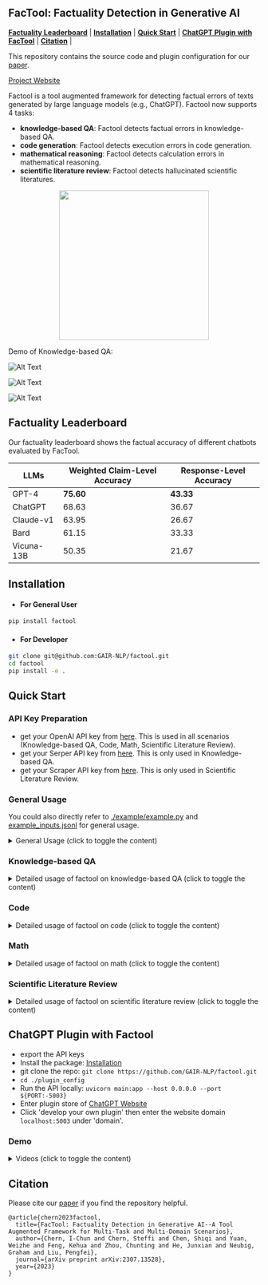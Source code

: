 ## FacTool: Factuality Detection in Generative AI
[**Factuality Leaderboard**](https://github.com/GAIR-NLP/factool#factuality-leaderboard) | 
[**Installation**](https://github.com/GAIR-NLP/factool#installation) | 
[**Quick Start**](https://github.com/GAIR-NLP/factool#quick-start) |
[**ChatGPT Plugin with FacTool**](https://github.com/GAIR-NLP/factool#chatgpt-plugin-with-factool) |
[**Citation**](https://github.com/GAIR-NLP/factool#citation) |

This repository contains the source code and plugin configuration for our [paper](https://arxiv.org/abs/2307.13528).

[Project Website](https://ethanc111.github.io/factool_website/)

Factool is a tool augmented framework for detecting factual errors of texts generated by large language models (e.g., ChatGPT). 
Factool now supports 4 tasks: 
* **knowledge-based QA**: Factool detects factual errors in knowledge-based QA.
* **code generation**: Factool detects execution errors in code generation.
* **mathematical reasoning**: Factool detects calculation errors in mathematical reasoning.
* **scientific literature review**: Factool detects hallucinated scientific literatures.

<p align="center"> 
<img src="figs/factool.png" width="300"/>
 </p>
 

Demo of Knowledge-based QA: 

![Alt Text](./figs/factool_plugin_kbqa.gif)

![Alt Text](./figs/factool_chinese.gif)

![Alt Text](./figs/factool_japanese.gif)

## Factuality Leaderboard

Our factuality leaderboard shows the factual accuracy of different chatbots evaluated by FacTool.

| LLMs | Weighted Claim-Level Accuracy | Response-Level Accuracy |
| -------- | -------- | -------- |
| GPT-4  | **75.60**  | **43.33**  |
| ChatGPT  | 68.63  | 36.67  |
| Claude-v1  | 63.95  | 26.67 |
| Bard  | 61.15  | 33.33 |
| Vicuna-13B  | 50.35 | 21.67 |


## Installation

* #### For General User

```bash
pip install factool
```


* #### For Developer

```bash
git clone git@github.com:GAIR-NLP/factool.git
cd factool
pip install -e .
``` 
 

## Quick Start

### API Key Preparation
* get your OpenAI API key from [here](https://beta.openai.com/). This is used in all scenarios (Knowledge-based QA, Code, Math, Scientific Literature Review). 
* get your Serper API key from [here](https://serper.dev/). This is only used in Knowledge-based QA. 
* get your Scraper API key from [here](https://www.scraperapi.com/). This is only used in Scientific Literature Review. 

### General Usage

You could also directly refer to [./example/example.py](https://github.com/GAIR-NLP/factool/blob/main/example/example.py) and [example_inputs.jsonl](https://github.com/GAIR-NLP/factool/blob/main/example/example_inputs.jsonl) for general usage.

<details>
<summary>General Usage (click to toggle the content)</summary>

```python
export OPENAI_API_KEY=... # this is required in all tasks
export SERPER_API_KEY=... # this is required only in knowledge-based QA
export SCRAPER_API_KEY=... # this is requried only in scientific literature review
```

```python
# Initialize a list of inputs. "entry_point" is only needed when the task is "code generation"
# please refer to example_inputs.jsonl for example inputs for each category
inputs = [
            {"prompt": "<prompt1>", "response": "<response1>", "category": "<category1>", "entry_point": "<entry_point_1>"},
            {"prompt": "<prompt2>", "response": "<response2>", "category": "<category2>", "entry_point": "<entry_point_2>"},
          ...
        ]
```

where
* `prompt`: The prompt for the model to generate the response.
* `response`: The response generated by the model.
* `category`: The category of the task. it could be:
    * `kbqa`
    * `code`
    * `math`
    * `scientific`
* `entry_point`: The function name of the code snippet to be fact-checked in the response. Could be "null" if the category of the task is not `code`.

```python
from factool import Factool

# Initialize a Factool instance with the specified keys. foundation_model could be either "gpt-3.5-turbo" or "gpt-4"
factool_instance = Factool("gpt-4")

inputs = [
            {
                "prompt": "Introduce Graham Neubig",
                "response": "Graham Neubig is a professor at MIT",
                "category": "kbqa"
            },
            ...
]
response_list = factool_instance.run(inputs)

print(response_list)
```
</details>

### Knowledge-based QA
<details>
<summary>Detailed usage of factool on knowledge-based QA (click to toggle the content)</summary>


```python
export OPENAI_API_KEY=...
export SERPER_API_KEY=...
```


```python
from factool import Factool

# Initialize a Factool instance with the specified keys. foundation_model could be either "gpt-3.5-turbo" or "gpt-4"
factool_instance = Factool("gpt-4")

inputs = [
            {
                "prompt": "Introduce Graham Neubig",
                "response": "Graham Neubig is a professor at MIT",
                "category": "kbqa"
            },
]
response_list = factool_instance.run(inputs)

print(response_list)
```




The response_list should follow the following format:

```python
{
  "average_claim_level_factuality": avg_claim_level_factuality
  "average_response_level_factuality": avg_response_level_factuality
  "detailed_information": [
    {
      'prompt': prompt_1, 
      'response': response_1, 
      'category': 'kbqa', 
      'claims': [claim_11, claim_12, ..., claims_1n], 
      'queries': [[query_111, query_112], [query_121, query_122], ..[query_1n1, query_1n2]], 
      'evidences': [[evidences_with_source_11], [evidences_with_source_12], ..., [evidences_with_source_1n]], 
      'claim_level_factuality': [{claim_11, reasoning_11, error_11, correction_11, factuality_11}, {claim_12, reasoning_12, error_12, correction_12, factuality_12}, ..., {claim_1n, reasoning_1n, error_1n, correction_1n, factuality_1n}], 
      'response_level_factuality': factuality_1
    },
    {
      'prompt': prompt_2, 
      'response': response_2, 
      'category': 'kbqa',
      'claims': [claim_21, claim_22, ..., claims_2n], 
      'queries': [[query_211, query_212], [query_221, query_222], ..., [query_2n1, query_2n2]], 
      'evidences': [[evidences_with_source_21], [evidences_with_source_22], ..., [evidences_with_source_2n]], 
      'claim_level_factuality': [{claim_21, reasoning_21, error_21, correction_21, factuality_21}, {claim_22, reasoning_22, error_22, correction_22, factuality_22}, ..., {claim_2n, reasoning_2n, error_2n, correction_2n, factuality_2n}],
      'response_level_factuality': factuality_2,
    },
    ...
  ]
}
```

In this case, you will get:


```python
{
    'average_claim_level_factuality': 0.0,  
    'average_response_level_factuality': 0.0, 
    'detailed_information': [
        {
          'prompt': 'Introduce Graham Neubig',
          'response': 'Graham Neubig is a professor at MIT', 
          'category': 'kbqa', 'search_type': 'online', 
          'claims': [{'claim': 'Graham Neubig is a professor at MIT'}], 
          'queries': [['Graham Neubig current position', 'Is Graham Neubig a professor at MIT?']], 
          'evidences': [{'evidence': 'I am an Associate Professor of Computer Science at Carnegie Mellon University and CEO of Inspired Cognition. My research and development focuses on AI and ...', 'source': 'https://www.linkedin.com/in/graham-neubig-10b41616b'}, {'evidence': 'Missing: position | Show results with:position', 'source': 'https://www.linkedin.com/in/graham-neubig-10b41616b'}, {'evidence': 'My research is concerned with language and its role in human communication. In particular, my long-term research goal is to break down barriers in ...', 'source': 'https://miis.cs.cmu.edu/people/222215657/graham-neubig'}, {'evidence': 'My research focuses on handling human languages (like English or Japanese) with computers -- natural language processing. In particular, I am interested in ...', 'source': 'http://www.phontron.com/'}, {'evidence': 'Missing: current | Show results with:current', 'source': 'http://www.phontron.com/'}, {'evidence': 'Graham Neubig. I am an Associate Professor at the Carnegie Mellon University Language Technology Institute in the School of Computer Science, and work with ...', 'source': 'http://www.phontron.com/'}, {'evidence': 'Missing: MIT? | Show results with:MIT?', 'source': 'http://www.phontron.com/'}, {'evidence': 'Associate Professor, Language Technology Institute, Carnegie Mellon University Affiliated Faculty, Machine Learning Department, Carnegie Mellon University', 'source': 'https://www.phontron.com/research.php'}, {'evidence': 'Missing: MIT? | Show results with:MIT?', 'source': 'https://www.phontron.com/research.php'}, {'evidence': 'MIT Embodied Intelligence ... About the speaker: Graham ...', 'source': 'https://youtube.com/watch?v=CtcP5bvODzY'}],
          'claim_level_factuality': [
              {
                'reasoning': 'The given text is non-factual. The evidence provided clearly states that Graham Neubig is an Associate Professor of Computer Science at Carnegie Mellon University, not at MIT.', 
                'error': 'The error in the text is the incorrect affiliation of Graham Neubig. He is not a professor at MIT.', 
                'correction': 'Graham Neubig is a professor at Carnegie Mellon University.', 
                'factuality': False, 
                'claim': 'Graham Neubig is a professor at MIT'
              }
          ], 
          'response_level_factuality': False
       }
    ]
}
```
</details>








### Code





<details>
<summary>Detailed usage of factool on code (click to toggle the content)</summary>

```python
export OPENAI_API_KEY=...
```

```python

from factool import Factool

# Initialize a Factool instance with the specified keys. foundation_model could be either "gpt-3.5-turbo" or "gpt-4"
factool_instance = Factool("gpt-4")

inputs = [
        {
            "prompt": "def get_max_triples(n): \"\"\" You are given a positive integer n. You have to create an integer array a of length n. For each i (1 \u2264 i \u2264 n), the value of a[i] = i * i - i + 1. Return the number of triples (a[i], a[j], a[k]) of a where i < j < k, and a[i] + a[j] + a[k] is a multiple of 3. Example : Input: n = 5 Output: 1 Explanation: a = [1, 3, 7, 13, 21] The only valid triple is (1, 7, 13). \"\"\" Now implement the function get_max_triples using Python",
            "response": "def get_max_triples(n):\n    a = [i * i - i + 1 for i in range(1, n+1)]\n    count = 0\n    for i in range(n-2):\n        for j in range(i+1, n-1):\n            for k in range(j+1, n):\n                if (a[i] + a[j] + a[k]) % 3 == 0:\n                    count += 1\n    return count\n\nprint(get_max_triples(5)) # Output: 1",
            "category": "code",
            "entry_point": "get_max_triples"
        }
]

response_list = factool_instance.run(inputs)
print(response_list)
```


The response_list should follow the following format:

```python
response_list = 
{
    "average_claim_level_factuality": avg_claim_level_factuality,
    "average_response_level_factuality": avg_response_level_factuality,
    "detailed_information": [
      {
          'prompt': prompt_1, 
          'response': response_1, 
          'category': 'code',
          'entry_point': entry_point_1,
          'claim': claim_1,
          'testcases_queries': [testcase_query_11, testcase_query_12, testcase_query_13], 
          'potential_solutions_queries': [potential_solution_query_11, potential_solution_query_12, potential_solution_query_13], 
          'exec_results': [[evidences_111, evidences_112, evidences_113, evidences_114], [evidences_121, evidences_122, evidences_123, evidences_124], [evidences_131, evidences_132, evidences_133, evidences_134]],  # note that evidences_114, evidences_124, evidences_134 are the execution results of response_1 against testcase_query_11, testcase_query_12, and testcase_query_13, respectively.
          'claim_level_factuality': factuality_1,
          'response_level_factuality': factuality_1,
      },
      {
          'prompt': prompt_2, 
          'response': response_2, 
          'category': 'code',
          'entry_point': entry_point_2,
          'claim': claim_2,
          'testcases_queries': [testcase_query_21, testcase_query_22, testcase_query_23], 
          'potential_solutions_queries': [potential_solution_query_21, potential_solution_query_22, potential_solution_query_23], 
          'exec_results': [[evidences_211, evidences_212, evidences_213, evidences_214], [evidences_221, evidences_222, evidences_223, evidences_224], [evidences_231, evidences_232, evidences_233, evidences_234]], # note that evidences_214, evidences_224, evidences_234 are the execution results of response_1 against testcase_query_21, testcase_query_22, and testcase_query_23, respectively.
          'claim_level_factuality': factuality_2,
          'response_level_factuality': factuality_2,
      },
    ]
    ...
}
```



In this case, you will get:

```python
{
  "average_claim_level_factuality": 1.0,
  "average_response_level_factuality": 1.0,
  "detailed_information": [
    {
      'prompt': 'def get_max_triples(n): """ You are given a positive integer n. You have to create an integer array a of length n. For each i (1 ≤ i ≤ n), the value of a[i] = i * i - i + 1. Return the number of triples (a[i], a[j], a[k]) of a where i < j < k, and a[i] + a[j] + a[k] is a multiple of 3. Example : Input: n = 5 Output: 1 Explanation: a = [1, 3, 7, 13, 21] The only valid triple is (1, 7, 13). """ Now implement the function get_max_triples using Python',
      'response': 'def get_max_triples(n):\n    a = [i * i - i + 1 for i in range(1, n+1)]\n    count = 0\n    for i in range(n-2):\n        for j in range(i+1, n-1):\n            for k in range(j+1, n):\n                if (a[i] + a[j] + a[k]) % 3 == 0:\n                    count += 1\n    return count\n\nprint(get_max_triples(5)) # Output: 1', 
      'category': 'code',
      'entry_point': 'get_max_triples', 
      'claim': 'def get_max_triples(n):\n    a = [i * i - i + 1 for i in range(1, n+1)]\n    count = 0\n    for i in range(n-2):\n        for j in range(i+1, n-1):\n            for k in range(j+1, n):\n                if (a[i] + a[j] + a[k]) % 3 == 0:\n                    count += 1\n    return count\n\nprint(get_max_triples(5)) # Output: 1', 
      'testcases_queries': ['get_max_triples(5)', 'get_max_triples(10)', 'get_max_triples(3)'], 'potential_solutions_queries': ['def get_max_triples(n):\n    a = [i * i - i + 1 for i in range(1, n+1)]\n    count = 0\n    for i in range(n-2):\n        for j in range(i+1, n-1):\n            for k in range(j+1, n):\n                if (a[i] + a[j] + a[k]) % 3 == 0:\n                    count += 1\n    return count', 'def get_max_triples(n):\n    a = [i * i - i + 1 for i in range(1, n + 1)]\n    count = 0\n    for i in range(n):\n        for j in range(i + 1, n):\n            for k in range(j + 1, n):\n                if (a[i] + a[j] + a[k]) % 3 == 0:\n                    count += 1\n    return count', 'def get_max_triples(n):\n    a = [i * i - i + 1 for i in range(1, n+1)]\n    count = 0\n    for i in range(n):\n        for j in range(i+1, n):\n            for k in range(j+1, n):\n                if (a[i] + a[j] + a[k]) % 3 == 0:\n                    count += 1\n    return count', 'def get_max_triples(n):\n    a = [i * i - i + 1 for i in range(1, n+1)]\n    count = 0\n    for i in range(n-2):\n        for j in range(i+1, n-1):\n            for k in range(j+1, n):\n                if (a[i] + a[j] + a[k]) % 3 == 0:\n                    count += 1\n    return count\n\nprint(get_max_triples(5)) # Output: 1'], 
      'exec_results': [[1, 1, 1, 1], [36, 36, 36, 36], [0, 0, 0, 0]],
      'claim_level_factuality': True,
      'response_level_factuality': True
    }
  ]
}

```


</details>







### Math



<details>
<summary>Detailed usage of factool on math (click to toggle the content)</summary>

```python
export OPENAI_API_KEY=...
```


```python
from factool import Factool


# Initialize a Factool instance with the specified keys. foundation_model could be either "gpt-3.5-turbo" or "gpt-4"
factool_instance = Factool("gpt-4")

inputs = [
        {
            "prompt": "Stephen placed an online order for groceries.  His final bill came to $7023116.  Because this was through a delivery vendor, they tacked on a 25% fee to his final total and charged him $3.00 in delivery fees.  Stephen also added a $4.00 tip.  After the extra fees, what was the final price of Stephen's groceries?",
            "category": "math",
            "response": "Okay, here are the steps to solve this:\n* Stephen's initial grocery bill was $7023116\n* The delivery vendor charged a 25% fee on top of that. 25% of $7023116 is 0.25 * $7023116 = $1755779\n* They also charged a flat $3 delivery fee\n* Stephen added a $4 tip\n* So the total charges were:\n    * Initial groceries: $7023116\n    * 25% fee: $1755779\n    * Delivery fee: $3 \n    * Tip: $4\n* Adding all that up, the total final price was $7023116 + $1755779 + $3 + $4 = $8779902\n\nSo the final price of Stephen's groceries was $8779902"
        },
]

response_list = factool_instance.run(inputs)

print(response_list)
```

The response_list should follow the following format:

```python
{
    "average_claim_level_factuality": avg_claim_level_factuality,
    "average_response_level_factuality": avg_response_level_factuality,
    "detailed_information": [
      {
          'prompt': prompt_1, 
          'response': response_1, 
          'category': 'math', 
          'claims': [claim_11, claim_12, ..., claims_1n], 
          'queries': [query_11, query_12, ..., query_1n], 
          'execution_results': [exec_result_11, exec_result_12, ..., exec_result_1n],
          'claim_level_factuality': [factuality_11, factuality_12, ..., factuality_1n], 
          'response_level_factuality': factuality_1
      },
      {
          'prompt': prompt_2, 
          'response': response_2, 
          'category': 'math', 
          'claims': [claim_21, claim_22, ..., claims_2n], 
          'queries': [query_21, query_22, ..., query_2n], 
          'execution_results': [exec_result_21, exec_result_22, ..., exec_result_2n],
          'claim_level_factuality': [factuality_21, factuality_22, ..., factuality_2n], 
          'response_level_factuality': factuality_2
      },
      ...
    ]
}
```


In this case, you will get:

```python
{
  "average_claim_level_factuality": 0.5,
  "average_response_level_factuality": 0.0,
  "detailed_information": [
    {
      'prompt': "Stephen placed an online order for groceries.  His final bill came to $7023116.  Because this was through a delivery vendor, they tacked on a 25% fee to his final total and charged him $3.00 in delivery fees.  Stephen also added a $4.00 tip.  After the extra fees, what was the final price of Stephen's groceries?",
      'category': 'math',
      'response': "Okay, here are the steps to solve this:\n* Stephen's initial grocery bill was $7023116\n* The delivery vendor charged a 25% fee on top of that. 25% of $7023116 is 0.25 * $7023116 = $1755779\n* They also charged a flat $3 delivery fee\n* Stephen added a $4 tip\n* So the total charges were:\n    * Initial groceries: $7023116\n    * 25% fee: $1755779\n    * Delivery fee: $3 \n    * Tip: $4\n* Adding all that up, the total final price was $7023116 + $1755779 + $3 + $4 = $8779902\n\nSo the final price of Stephen's groceries was $8779902", 'claims': [{'math_calculation': '0.25 * 7023116', 'calculated_answer': '1755779'}, {'math_calculation': '7023116 + 1755779 + 3 + 4', 'calculated_answer': '8779902'}], 'queries': [{'python_snippet': 'print(0.25 * 7023116 == 1755779)'}, {'python_snippet': 'print(7023116 + 1755779 + 3 + 4 == 8779902)'}], 'execution_results': ['True', 'False'],
      'claim_level_factuality': [True, False],
      'response_level_factuality': False
    }
  ]
}
```


</details>






### Scientific Literature Review




<details>
<summary>Detailed usage of factool on scientific literature review (click to toggle the content)</summary>

```python
export OPENAI_API_KEY=...
export SCRAPER_API_KEY=...
```


```python
from factool import Factool

# Initialize a Factool instance with the specified keys. foundation_model could be either "gpt-3.5-turbo" or "gpt-4"
factool_instance = Factool("gpt-4")

inputs = [

        {
            "prompt": "Detail how machine learning algorithms are applied in data"
                      " analytics and the processes involved in training"
                      " these algorithms. Please cite relevant research papers"
                      " or textbooks to support your points, including the author's"
                      " name, the title of the work, and the year of publication.",
            "category": "scientific",
            "response": "Machine learning algorithms play a crucial role in data"
                        " analytics. They are used to extract insights and knowledge"
                        " from large datasets, which can be used to make informed"
                        " decisions and predictions. The following are the processes"
                        " involved in training machine learning algorithms:\n\n1. "
                        "Data Preprocessing: The first step in training a machine"
                        " learning algorithm is to preprocess the data. This involves"
                        " cleaning the data, handling missing values, "
                        "encoding categorical variables, and scaling the data. "
                        "The aim of preprocessing is to ensure that the data is in"
                        " a format that can be used by the machine learning algorithm.\n2. Feature Selection: Once the data has been preprocessed, the next step is to select the relevant features that will be used to train the machine learning algorithm. This involves identifying the features that are most important for predicting the target variable. Feature selection can be done using various techniques, such as filter methods, wrapper methods, and embedded methods.\n3. Model Selection: After feature selection, the next step is to select the appropriate machine learning algorithm to use. There are various types of machine learning algorithms, such as supervised learning, unsupervised learning, and reinforcement learning. The choice of algorithm depends on the nature of the problem and the type of data available.\n4. Training the Model: Once the model has been selected, the next step is to train the machine learning algorithm using the preprocessed data. This involves using a training set of data to optimize the parameters of the model so that it can accurately predict the target variable.\n5. Model Evaluation: After the model has been trained, the next step is to evaluate its performance. This involves testing the model on a separate test set of data and measuring its accuracy, precision, recall, and other performance metrics.\n6. Model Deployment: Once the model has been evaluated and fine-tuned, it can be deployed in a production environment. This involves integrating the model into a larger system or workflow, and monitoring its performance over time.\n\nResearch papers and textbooks that support the above points include:\n\n* \"An Introduction to Machine Learning\" by Alpaydin, B., (2010) which provides a comprehensive overview of machine learning algorithms and their applications.\n* \"Data Mining: Concepts and Techniques\" by Han, J., Kamber, B., & Pei, J., (2011) which provides a detailed introduction to data mining and its applications.\n* \"Machine Learning: Trends, Perspectives, and Prospects\" by Kamber, B., & Pei, J., (2012) which provides an overview of the current trends and future prospects of machine learning.\n* \"Machine Learning for Data Mining\" by He, C., & Wang, Y., (2015) which provides an in-depth introduction to machine learning algorithms and their applications in data mining."
        },
]

response_list = factool_instance.run(inputs)

print(response_list)
```

The response_list should follow the following format:

```python
{
  "average_claim_level_factuality": avg_claim_level_factuality,
  "average_response_level_factuality": avg_response_level_factuality,
  "detailed_information": [
    {
        'prompt': prompt_1, 
        'response': response_1, 
        'category': 'scientific', 
        'claims': [claim_11, claim_12, ..., claims_1n], 
        'queries': [query_11, query_12, ..., query_1n], 
        'evidences': [evidences_11, evidences_12, ..., evidences_1n], 
        'claim_level_factuality': [{claim_11, evidence_11, error_11, factuality_11}, {claim_12, evidence_12, error_12, factuality_12}, ..., {claim_1n, evidence_1n, error_1n, factuality_1n}], 
        'response_level_factuality': factuality_1
    },
    {
        'prompt': prompt_2, 
        'response': response_2, 
        'category': 'scientific', 
        'claims': [claim_21, claim_22, ..., claims_2n], 
        'queries': [query_21, query_22, ..., query_2n],
        'evidences': [evidences_21, evidences_22, ..., evidences_2n], 
        'claim_level_factuality': [{claim_21, evidence_21, error_21, factuality_21}, {claim_22, evidence_22, error_22, factuality_22}, ..., {claim_2n, evidence_2n, error_2n, factuality_2n}], 
        'response_level_factuality': factuality_2
    },
    ...
  ]
}
```

In this case, you will get:

```python
{
    "average_claim_level_factuality": 0.0, 
    "average_response_level_factuality": 0.0, 
    "detailed_information": [
      {
        'prompt': "Detail how machine learning algorithms are applied in data analytics and the processes involved in training these algorithms. Please cite relevant research papers or textbooks to support your points, including the author's name, the title of the work, and the year of publication.", 'response': 'Machine learning algorithms play a crucial role in data analytics. They are used to extract insights and knowledge from large datasets, which can be used to make informed decisions and predictions. The following are the processes involved in training machine learning algorithms:\n\n1. Data Preprocessing: The first step in training a machine learning algorithm is to preprocess the data. This involves cleaning the data, handling missing values, encoding categorical variables, and scaling the data. The aim of preprocessing is to ensure that the data is in a format that can be used by the machine learning algorithm.\n2. Feature Selection: Once the data has been preprocessed, the next step is to select the relevant features that will be used to train the machine learning algorithm. This involves identifying the features that are most important for predicting the target variable. Feature selection can be done using various techniques, such as filter methods, wrapper methods, and embedded methods.\n3. Model Selection: After feature selection, the next step is to select the appropriate machine learning algorithm to use. There are various types of machine learning algorithms, such as supervised learning, unsupervised learning, and reinforcement learning. The choice of algorithm depends on the nature of the problem and the type of data available.\n4. Training the Model: Once the model has been selected, the next step is to train the machine learning algorithm using the preprocessed data. This involves using a training set of data to optimize the parameters of the model so that it can accurately predict the target variable.\n5. Model Evaluation: After the model has been trained, the next step is to evaluate its performance. This involves testing the model on a separate test set of data and measuring its accuracy, precision, recall, and other performance metrics.\n6. Model Deployment: Once the model has been evaluated and fine-tuned, it can be deployed in a production environment. This involves integrating the model into a larger system or workflow, and monitoring its performance over time.\n\nResearch papers and textbooks that support the above points include:\n\n* "An Introduction to Machine Learning" by Alpaydin, B., (2010) which provides a comprehensive overview of machine learning algorithms and their applications.\n* "Data Mining: Concepts and Techniques" by Han, J., Kamber, B., & Pei, J., (2011) which provides a detailed introduction to data mining and its applications.\n* "Machine Learning: Trends, Perspectives, and Prospects" by Kamber, B., & Pei, J., (2012) which provides an overview of the current trends and future prospects of machine learning.\n* "Machine Learning for Data Mining" by He, C., & Wang, Y., (2015) which provides an in-depth introduction to machine learning algorithms and their applications in data mining.', 
        'category': 'scientific', 
        'claims': [{'paper_title': 'An Introduction to Machine Learning', 'paper_author(s)': 'Alpaydin, B.', 'paper_pub_year': '2010'}, {'paper_title': 'Data Mining: Concepts and Techniques', 'paper_author(s)': 'Han, J., Kamber, B., & Pei, J.', 'paper_pub_year': '2011'}, {'paper_title': 'Machine Learning: Trends, Perspectives, and Prospects', 'paper_author(s)': 'Kamber, B., & Pei, J.', 'paper_pub_year': '2012'}, {'paper_title': 'Machine Learning for Data Mining', 'paper_author(s)': 'He, C., & Wang, Y.', 'paper_pub_year': '2015'}], 
        'queries': ['An Introduction to Machine Learning', 'Data Mining: Concepts and Techniques', 'Machine Learning: Trends, Perspectives, and Prospects', 'Machine Learning for Data Mining'], 
        'evidences': [{'title': 'Introduction to machine learning', 'author': ['Y Baştanlar', 'M Özuysal'], 'pub_year': '2014'}, {'title': 'Data mining: Data mining concepts and techniques', 'author': ['S Agarwal'], 'pub_year': '2013'}, {'title': 'Machine learning: Trends, perspectives, and prospects', 'author': ['MI Jordan', 'TM Mitchell'], 'pub_year': '2015'}, {'title': 'Machine learning and data mining', 'author': ['TM Mitchell'], 'pub_year': '1999'}], 
        'claim_level_factuality': [{'generated_paper_title': 'An Introduction to Machine Learning', 'generated_paper_author(s)': 'Alpaydin, B.', 'generated_paper_pub_year': '2010', 'actual_paper_title': 'Introduction to machine learning', 'actual_paper_author(s)': ['Y Baştanlar', 'M Özuysal'], 'actual_paper_pub_year': '2014', 'error': ['wrong_paper_author(s)', 'wrong_paper_pub_year'], 'factuality': False}, {'generated_paper_title': 'Data Mining: Concepts and Techniques', 'generated_paper_author(s)': 'Han, J., Kamber, B., & Pei, J.', 'generated_paper_pub_year': '2011', 'actual_paper_title': 'Data mining: Data mining concepts and techniques', 'actual_paper_author(s)': ['S Agarwal'], 'actual_paper_pub_year': '2013', 'error': ['wrong_paper_title', 'wrong_paper_author(s)', 'wrong_paper_pub_year'], 'factuality': False}, {'generated_paper_title': 'Machine Learning: Trends, Perspectives, and Prospects', 'generated_paper_author(s)': 'Kamber, B., & Pei, J.', 'generated_paper_pub_year': '2012', 'actual_paper_title': 'Machine learning: Trends, perspectives, and prospects', 'actual_paper_author(s)': ['MI Jordan', 'TM Mitchell'], 'actual_paper_pub_year': '2015', 'error': ['wrong_paper_author(s)', 'wrong_paper_pub_year'], 'factuality': False}, {'generated_paper_title': 'Machine Learning for Data Mining', 'generated_paper_author(s)': 'He, C., & Wang, Y.', 'generated_paper_pub_year': '2015', 'actual_paper_title': 'Machine learning and data mining', 'actual_paper_author(s)': ['TM Mitchell'], 'actual_paper_pub_year': '1999', 'error': ['wrong_paper_title', 'wrong_paper_author(s)', 'wrong_paper_pub_year'], 'factuality': False}], 
        'response_level_factuality': False
      }
    ]
}
```



</details>



 

## ChatGPT Plugin with Factool
* export the API keys
* Install the package: [Installation](#installation)
* git clone the repo: `git clone https://github.com/GAIR-NLP/factool.git`
* `cd ./plugin_config`
* Run the API locally: `uvicorn main:app --host 0.0.0.0 --port ${PORT:-5003}`
* Enter plugin store of [ChatGPT Website](https://chat.openai.com/?model=gpt-4-plugins)
* Click 'develop your own plugin' then enter the website domain `localhost:5003` under 'domain'.

### Demo

<details>
<summary>Videos (click to toggle the content)</summary>

Knowledge-based QA: 

![Alt Text](./figs/factool_plugin_kbqa2.gif)

![Alt Text](./figs/factool_plugin_kbqa3.gif)

Code: 

![Alt Text](./figs/factool_plugin_code.gif)

Math: 

![Alt Text](./figs/factool_plugin_math.gif)

Scientific Literature Review: 

![Alt Text](./figs/factool_plugin_scientific.gif)

</details>

## Citation
Please cite our [paper](https://arxiv.org/abs/2307.13528) if you find the repository helpful.
```
@article{chern2023factool,
  title={FacTool: Factuality Detection in Generative AI--A Tool Augmented Framework for Multi-Task and Multi-Domain Scenarios},
  author={Chern, I-Chun and Chern, Steffi and Chen, Shiqi and Yuan, Weizhe and Feng, Kehua and Zhou, Chunting and He, Junxian and Neubig, Graham and Liu, Pengfei},
  journal={arXiv preprint arXiv:2307.13528},
  year={2023}
}
```
